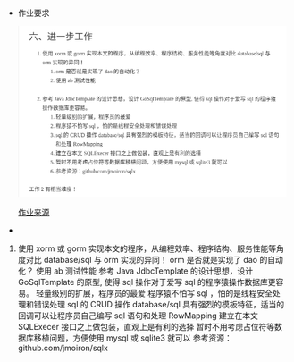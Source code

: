 # 

+ 作业要求

    ![10](img/10.png)

    [作业来源](http://blog.csdn.net/pmlpml/article/details/78602290#六进一步工作)

+ 
1. 使用 xorm 或 gorm 实现本文的程序，从编程效率、程序结构、服务性能等角度对比 database/sql 与 orm 实现的异同！ 
    orm 是否就是实现了 dao 的自动化？
使用 ab 测试性能
参考 Java JdbcTemplate 的设计思想，设计 GoSqlTemplate 的原型, 使得 sql 操作对于爱写 sql 的程序猿操作数据库更容易。 
轻量级别的扩展，程序员的最爱
程序猿不怕写 sql ，怕的是线程安全处理和错误处理
sql 的 CRUD 操作 database/sql 具有强烈的模板特征，适当的回调可以让程序员自己编写 sql 语句和处理 RowMapping
建立在本文 SQLExecer 接口之上做包装，直观上是有利的选择
暂时不用考虑占位符等数据库移植问题，方便使用 mysql 或 sqlite3 就可以
参考资源：github.com/jmoiron/sqlx